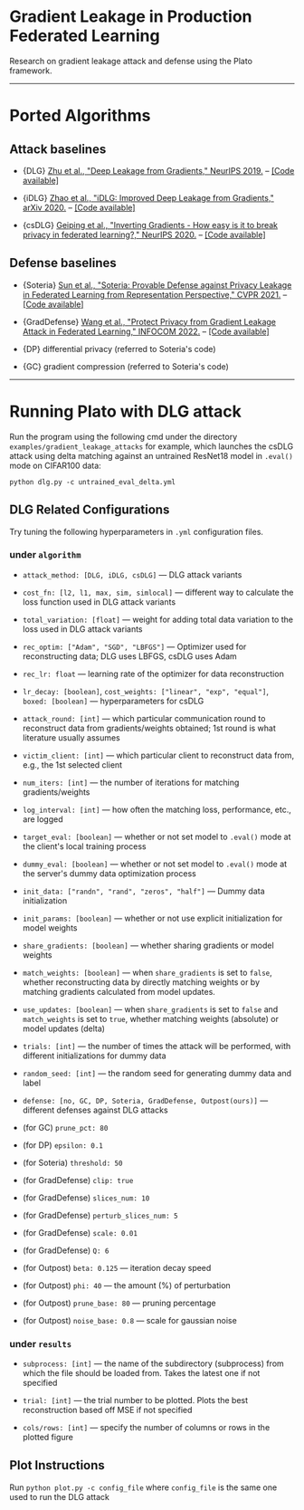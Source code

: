 # Gradient Leakage in Production Federated Learning

Research on gradient leakage attack and defense using the Plato framework.

--- 
# Ported Algorithms

## Attack baselines
- {DLG} [Zhu et al., "Deep Leakage from Gradients," NeurIPS 2019.](https://papers.nips.cc/paper/2019/hash/60a6c4002cc7b29142def8871531281a-Abstract.html) – [[Code available]](https://github.com/mit-han-lab/dlg)

- {iDLG} [Zhao et al., "iDLG: Improved Deep Leakage from Gradients," arXiv 2020.](https://arxiv.org/pdf/2001.02610.pdf) – [[Code available]](https://github.com/PatrickZH/Improved-Deep-Leakage-from-Gradients)

- {csDLG} [Geiping et al., "Inverting Gradients - How easy is it to break privacy in federated learning?," NeurIPS 2020.](https://proceedings.neurips.cc/paper/2020/file/c4ede56bbd98819ae6112b20ac6bf145-Paper.pdf) – [[Code available]](https://github.com/JonasGeiping/invertinggradients)

## Defense baselines

- {Soteria} [Sun et al., "Soteria: Provable Defense against Privacy Leakage in Federated Learning from Representation Perspective," CVPR 2021.](https://openaccess.thecvf.com/content/CVPR2021/papers/Sun_Soteria_Provable_Defense_Against_Privacy_Leakage_in_Federated_Learning_From_CVPR_2021_paper.pdf) – [[Code available]](https://github.com/jeremy313/Soteria)

- {GradDefense} [Wang et al., "Protect Privacy from Gradient Leakage Attack in Federated Learning," INFOCOM 2022.](https://infocom.info/day/2/track/Track%20A#A-3) – [[Code available]](https://github.com/wangjunxiao/GradDefense)

- {DP} differential privacy (referred to Soteria's code) 

- {GC} gradient compression (referred to Soteria's code) 
---

# Running Plato with DLG attack
Run the program using the following cmd under the directory `examples/gradient_leakage_attacks` for example, which launches the csDLG attack using delta matching against an untrained ResNet18 model in `.eval()` mode on CIFAR100 data:
```
python dlg.py -c untrained_eval_delta.yml
```

## DLG Related Configurations
Try tuning the following hyperparameters in `.yml` configuration files.

### under `algorithm`

- `attack_method: [DLG, iDLG, csDLG]` — DLG attack variants

- `cost_fn: [l2, l1, max, sim, simlocal]` — different way to calculate the loss function used in DLG attack variants

- `total_variation: [float]` — weight for adding total data variation to the loss used in DLG attack variants

- `rec_optim: ["Adam", "SGD", "LBFGS"]` — Optimizer used for reconstructing data; DLG uses LBFGS, csDLG uses Adam
  
- `rec_lr: float` — learning rate of the optimizer for data reconstruction

- `lr_decay: [boolean]`, `cost_weights: ["linear", "exp", "equal"]`, `boxed: [boolean]` — hyperparameters for csDLG

- `attack_round: [int]` — which particular communication round to reconstruct data from gradients/weights obtained; 1st round is what literature usually assumes

- `victim_client: [int]` — which particular client to reconstruct data from, e.g., the 1st selected client

- `num_iters: [int]` — the number of iterations for matching gradients/weights

- `log_interval: [int]` — how often the matching loss, performance, etc., are logged

- `target_eval: [boolean]` —  whether or not set model to `.eval()` mode at the client's local training process

- `dummy_eval: [boolean]` —  whether or not set model to `.eval()` mode at the server's dummy data optimization process

- `init_data: ["randn", "rand", "zeros", "half"]` — Dummy data initialization

- `init_params: [boolean]` — whether or not use explicit initialization for model weights

- `share_gradients: [boolean]` — whether sharing gradients or model weights

- `match_weights: [boolean]` — when `share_gradients` is set to `false`, whether reconstructing data by directly matching weights or by matching gradients calculated from model updates.

- `use_updates: [boolean]` — when `share_gradients` is set to `false` and `match_weights` is set to `true`, whether matching weights (absolute) or model updates (delta)

- `trials: [int]` — the number of times the attack will be performed, with different initializations for dummy data

- `random_seed: [int]` — the random seed for generating dummy data and label

- `defense: [no, GC, DP, Soteria, GradDefense, Outpost(ours)]` — different defenses against DLG attacks

- (for GC) `prune_pct: 80` 
- (for DP) `epsilon: 0.1`
- (for Soteria) `threshold: 50`
- (for GradDefense) `clip: true`
- (for GradDefense) `slices_num: 10`
- (for GradDefense) `perturb_slices_num: 5`
- (for GradDefense) `scale: 0.01`
- (for GradDefense) `Q: 6`
- (for Outpost) `beta: 0.125` — iteration decay speed
- (for Outpost) `phi: 40` — the amount (%) of perturbation
- (for Outpost) `prune_base: 80` — pruning percentage
- (for Outpost) `noise_base: 0.8` — scale for gaussian noise


### under `results`

- `subprocess: [int]` — the name of the subdirectory (subprocess) from which the file should be loaded from. Takes the latest one if not specified

- `trial: [int]` — the trial number to be plotted. Plots the best reconstruction based off MSE if not specified

- `cols/rows: [int]` — specify the number of columns or rows in the plotted figure
  
## Plot Instructions

Run ```python plot.py -c config_file``` where ```config_file``` is the same one used to run the DLG attack


